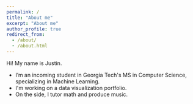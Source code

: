 ```yaml
---
permalink: /
title: "About me"
excerpt: "About me"
author_profile: true
redirect_from: 
  - /about/
  - /about.html
---
```


Hi! My name is Justin.
<ul><li>I’m an incoming student in Georgia Tech's MS in Computer Science, specializing in Machine Learning.</li>
<li>I'm working on a data visualization portfolio.</li>
<li>On the side, I tutor math and produce music.</li></ul>
